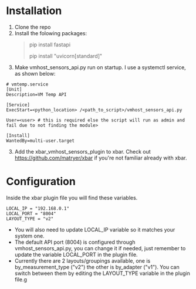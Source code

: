 # Installation 
1. Clone the repo
2. Install the folowing packages:
	> pip install fastapi  
	> 
	> pip install "uvicorn[standard]"
2. Make vmhost_sensors_api.py run on startup. I use a systemctl service, as shown below:
```
# vmtemp.service
[Unit]
Description=VM Temp API

[Service]
ExecStart=<python_location> /<path_to_script>/vmhost_sensors_api.py

User=<user> # this is required else the script will run as admin and fail due to not finding the module>

[Install]
WantedBy=multi-user.target
```

3. Add the xbar_vmhost_sensors_plugin to xbar. Check out https://github.com/matryer/xbar if you're not familiar already with xbar.

# Configuration

Inside the xbar plugin file you will find these variables.
```
LOCAL_IP = "192.168.0.1"
LOCAL_PORT = "8004"
LAYOUT_TYPE = "v2"
```
- You will also need to update LOCAL_IP variable so it matches your system one.
- The default API port (8004) is configured through vmhost_sensors_api.py, you can change it if needed, just remember to update the variable LOCAL_PORT in the plugin file. 
- Currently there are 2 layouts/groupings available, one is by_measurement_type ("v2") the other is by_adapter ("v1"). You can switch between them by editing the LAYOUT_TYPE variable in the plugin file.g